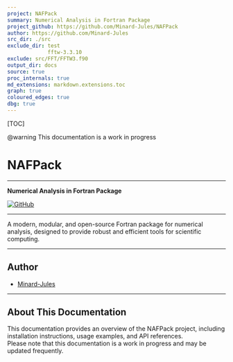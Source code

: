 ```yaml
---
project: NAFPack
summary: Numerical Analysis in Fortran Package
project_github: https://github.com/Minard-Jules/NAFPack
author: https://github.com/Minard-Jules
src_dir: ./src
exclude_dir: test
             fftw-3.3.10
exclude: src/FFT/FFTW3.f90
output_dir: docs
source: true
proc_internals: true
md_extensions: markdown.extensions.toc
graph: true
coloured_edges: true
dbg: true
---
```


[TOC]

@warning This documentation is a work in progress

# NAFPack

---
**Numerical Analysis in Fortran Package**

[![GitHub](https://img.shields.io/badge/GitHub-Repository-blue?logo=github)](https://github.com/Minard-Jules/NAFPack)

---

A modern, modular, and open-source Fortran package for numerical analysis, designed to provide robust and efficient tools for scientific computing.

---

## Author

- [Minard-Jules](https://github.com/Minard-Jules)

---

## About This Documentation

This documentation provides an overview of the NAFPack project, including installation instructions, usage examples, and API references.  
Please note that this documentation is a work in progress and may be updated frequently.
